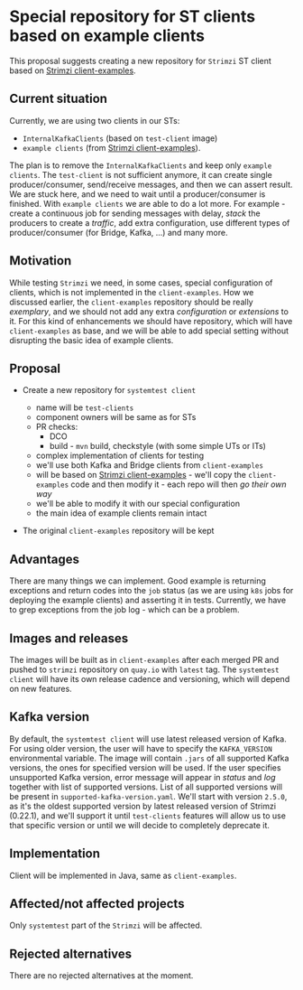 # Special repository for ST clients based on example clients

This proposal suggests creating a new repository for `Strimzi` ST client based on [Strimzi client-examples](https://github.com/strimzi/client-examples).

## Current situation

Currently, we are using two clients in our STs:
 - `InternalKafkaClients` (based on `test-client` image) 
 - `example clients` (from [Strimzi client-examples](https://github.com/strimzi/client-examples)).

The plan is to remove the `InternalKafkaClients` and keep only `example clients`. 
The `test-client` is not sufficient anymore, it can create single producer/consumer, send/receive messages, and then we can assert result.
We are stuck here, and we need to wait until a producer/consumer is finished. 
With `example clients` we are able to do a lot more.
For example - create a continuous job for sending messages with delay, 
_stack_ the producers to create a _traffic_,  add extra configuration, use different types of producer/consumer (for Bridge, Kafka, ...) and many more.  

## Motivation

While testing `Strimzi` we need, in some cases, special configuration of clients, which is not implemented in the `client-examples`.
How we discussed earlier, the `client-examples` repository should be really _exemplary_, 
and we should not add any extra _configuration_ or _extensions_ to it. 
For this kind of enhancements we should have repository, which will have `client-examples` as base, 
and we will be able to add special setting without disrupting the basic idea of example clients.

## Proposal

 * Create a new repository for `systemtest client`
    * name will be `test-clients`
    * component owners will be same as for STs
    * PR checks:
       * DCO
       * build - `mvn` build, checkstyle (with some simple UTs or ITs)
    * complex implementation of clients for testing
    * we'll use both Kafka and Bridge clients from `client-examples`
    * will be based on [Strimzi client-examples](https://github.com/strimzi/client-examples) - we'll copy the
      `client-examples` code and then modify it - each repo will then _go their own way_
    * we'll be able to modify it with our special configuration
    * the main idea of example clients remain intact
    
 * The original `client-examples` repository will be kept

## Advantages

There are many things we can implement. 
Good example is returning exceptions and return codes into the `job` status (as we are using `k8s` jobs for deploying the example clients) and asserting it in tests. 
Currently, we have to grep exceptions from the job log - which can be a problem. 

## Images and releases

The images will be built as in `client-examples` after each merged PR and pushed to `strimzi` repository on `quay.io` with `latest` tag.
The `systemtest client` will have its own release cadence and versioning, which will depend on new features.  

## Kafka version

By default, the `systemtest client` will use latest released version of Kafka.
For using older version, the user will have to specify the `KAFKA_VERSION` environmental variable.
The image will contain `.jars` of all supported Kafka versions, the ones for specified version will be used.
If the user specifies unsupported Kafka version, error message will appear in _status_ and _log_ together with list of supported versions.
List of all supported versions will be present in `supported-kafka-version.yaml`.
We'll start with version `2.5.0`, as it's the oldest supported version by latest released version of Strimzi (0.22.1),
and we'll support it until `test-clients` features will allow us to use that specific version or until we will decide to completely deprecate it.

## Implementation

Client will be implemented in Java, same as `client-examples`.

## Affected/not affected projects

Only `systemtest` part of the `Strimzi` will be affected.

## Rejected alternatives

There are no rejected alternatives at the moment.